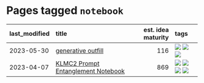 # Pages tagged `notebook`

|last_modified|title|est. idea maturity|tags
|:---|:---|---:|:---|
|2023-05-30|[generative outfill](../generative_outfill.md)|116|[![](https://img.shields.io/badge/tag-art-deeba9)](../tags/art.md) [![](https://img.shields.io/badge/tag-notebook-f59257)](../tags/notebook.md) [![](https://img.shields.io/badge/tag-tooling-683f3)](../tags/tooling.md)|
|2023-04-07|[KLMC2 Prompt Entanglement Notebook](../klmc2-prompt-entanglement.md)|869|[![](https://img.shields.io/badge/tag-completed-7fe3bd)](../tags/completed.md) [![](https://img.shields.io/badge/tag-notebook-f59257)](../tags/notebook.md) [![](https://img.shields.io/badge/tag-prompting-77485f)](../tags/prompting.md) [![](https://img.shields.io/badge/tag-tooling-683f3)](../tags/tooling.md)|